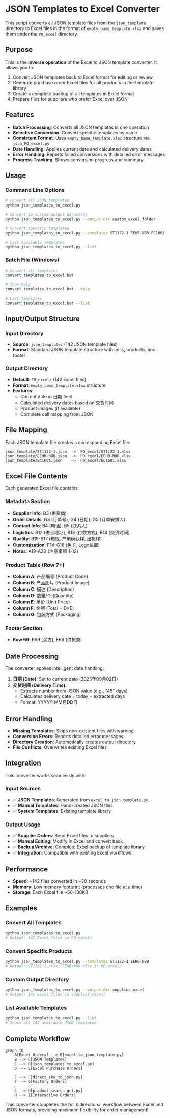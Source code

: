 # JSON Templates to Excel Converter

This script converts all JSON template files from the `json_template` directory to Excel files in the format of `empty_base_template.xlsx` and saves them under the `PO_excel` directory.

## Purpose

This is the **inverse operation** of the Excel to JSON template converter. It allows you to:

1. Convert JSON templates back to Excel format for editing or review
2. Generate purchase order Excel files for all products in the template library
3. Create a complete backup of all templates in Excel format
4. Prepare files for suppliers who prefer Excel over JSON

## Features

- **Batch Processing**: Converts all JSON templates in one operation
- **Selective Conversion**: Convert specific templates by name
- **Consistent Format**: Uses `empty_base_template.xlsx` structure via `json_PO_excel.py`
- **Date Handling**: Applies current date and calculated delivery dates
- **Error Handling**: Reports failed conversions with detailed error messages
- **Progress Tracking**: Shows conversion progress and summary

## Usage

### Command Line Options

```bash
# Convert all JSON templates
python json_templates_to_excel.py

# Convert to custom output directory
python json_templates_to_excel.py --output-dir custom_excel_folder

# Convert specific templates
python json_templates_to_excel.py --templates ST1122-1 EEHB-NBB EC1601

# List available templates
python json_templates_to_excel.py --list
```

### Batch File (Windows)

```bash
# Convert all templates
convert_templates_to_excel.bat

# Show help
convert_templates_to_excel.bat --help

# List templates
convert_templates_to_excel.bat --list
```

## Input/Output Structure

### Input Directory
- **Source**: `json_template/` (142 JSON template files)
- **Format**: Standard JSON template structure with cells, products, and footer

### Output Directory  
- **Default**: `PO_excel/` (142 Excel files)
- **Format**: `empty_base_template.xlsx` structure
- **Features**: 
  - Current date in 日期 field
  - Calculated delivery dates based on 交货时间
  - Product images (if available)
  - Complete cell mapping from JSON

## File Mapping

Each JSON template file creates a corresponding Excel file:

```
json_template/ST1122-1.json  ->  PO_excel/ST1122-1.xlsx
json_template/EEHB-NBB.json  ->  PO_excel/EEHB-NBB.xlsx
json_template/EC1601.json    ->  PO_excel/EC1601.xlsx
```

## Excel File Contents

Each generated Excel file contains:

### Metadata Section
- **Supplier Info**: B3 (供货商)
- **Order Details**: G3 (订单号), G4 (日期), G5 (订单安排人)
- **Contact Info**: B4 (电话), B5 (联系人)
- **Logistics**: B12 (进仓地址), B13 (付款方式), B14 (交货时间)
- **Quality**: B15-B17 (箱规, 产前确认样, 出货样)
- **Customization**: F14-G18 (色卡, Logo位置)
- **Notes**: A19-A30 (注意事项 1-12)

### Product Table (Row 7+)
- **Column A**: 产品编号 (Product Code)
- **Column B**: 产品图片 (Product Image) 
- **Column C**: 描述 (Description)
- **Column D**: 数量/个 (Quantity)
- **Column E**: 单价 (Unit Price)
- **Column F**: 金额 (Total = D×E)
- **Column G**: 包装方式 (Packaging)

### Footer Section
- **Row 69**: B69 (买方), E69 (供货商)

## Date Processing

The converter applies intelligent date handling:

1. **日期 (Date)**: Set to current date (2025年09月02日)
2. **交货时间 (Delivery Time)**: 
   - Extracts number from JSON value (e.g., "45" days)
   - Calculates delivery date = today + extracted days
   - Format: YYYY年MM月DD日

## Error Handling

- **Missing Templates**: Skips non-existent files with warning
- **Conversion Errors**: Reports detailed error messages
- **Directory Creation**: Automatically creates output directory
- **File Conflicts**: Overwrites existing Excel files

## Integration

This converter works seamlessly with:

### Input Sources
- ✅ **JSON Templates**: Generated from `excel_to_json_template.py`
- ✅ **Manual Templates**: Hand-created JSON files
- ✅ **System Templates**: Existing template library

### Output Usage
- ✅ **Supplier Orders**: Send Excel files to suppliers
- ✅ **Manual Editing**: Modify in Excel and convert back
- ✅ **Backup/Archive**: Complete Excel backup of template library
- ✅ **Integration**: Compatible with existing Excel workflows

## Performance

- **Speed**: ~142 files converted in ~30 seconds
- **Memory**: Low memory footprint (processes one file at a time)
- **Storage**: Each Excel file ~50-100KB

## Examples

### Convert All Templates
```bash
python json_templates_to_excel.py
# Output: 142 Excel files in PO_excel/
```

### Convert Specific Products
```bash
python json_templates_to_excel.py --templates ST1122-1 EEHB-NBB
# Output: ST1122-1.xlsx, EEHB-NBB.xlsx in PO_excel/
```

### Custom Output Directory
```bash
python json_templates_to_excel.py --output-dir supplier_excel
# Output: 142 Excel files in supplier_excel/
```

### List Available Templates
```bash
python json_templates_to_excel.py --list
# Shows all 142 available JSON templates
```

## Complete Workflow

```mermaid
graph TD
    A[Excel Orders] --> B[excel_to_json_template.py]
    B --> C[JSON Templates]
    C --> D[json_templates_to_excel.py]
    D --> E[Excel Purchase Orders]
    
    C --> F[direct_sku_to_json.py]
    F --> G[Factory Orders]
    
    C --> H[product_search_gui.py]
    H --> I[Interactive Orders]
```

This converter completes the full bidirectional workflow between Excel and JSON formats, providing maximum flexibility for order management!
